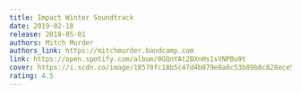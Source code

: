 ```yaml
---
title: Impact Winter Soundtrack
date: 2019-02-18
release: 2018-05-01
authors: Mitch Murder
authors_link: https://mitchmurder.bandcamp.com
link: https://open.spotify.com/album/0GQnYAt2BXnHsIsVNPBu9t
cover: https://i.scdn.co/image/18570fc18b5c47d4b079e8a8c53b89b8c828ece5
rating: 4.5
---
```

